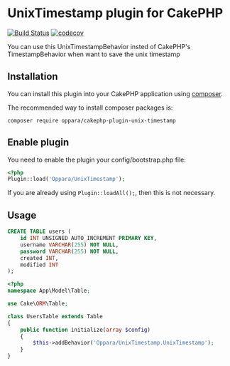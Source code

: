 # UnixTimestamp plugin for CakePHP

[![Build Status](https://travis-ci.org/oppara/cakephp-plugin-unix-timestamp.svg?branch=master)](https://travis-ci.org/oppara/cakephp-plugin-unix-timestamp)
[![codecov](https://codecov.io/gh/oppara/cakephp-plugin-unix-timestamp/branch/master/graph/badge.svg)](https://codecov.io/gh/oppara/cakephp-plugin-unix-timestamp)

You can use this UnixTimestampBehavior insted of CakePHP's TimestampBehavior when want to save the unix timestamp

## Installation

You can install this plugin into your CakePHP application using [composer](http://getcomposer.org).

The recommended way to install composer packages is:

```
composer require oppara/cakephp-plugin-unix-timestamp
```

## Enable plugin

You need to enable the plugin your config/bootstrap.php file:

```php
<?php
Plugin::load('Oppara/UnixTimestamp');
```

If you are already using `Plugin::loadAll();`, then this is not necessary.

## Usage

```sql
CREATE TABLE users (
    id INT UNSIGNED AUTO_INCREMENT PRIMARY KEY,
    username VARCHAR(255) NOT NULL,
    password VARCHAR(255) NOT NULL,
    created INT,
    modified INT
);
```

```php
<?php
namespace App\Model\Table;

use Cake\ORM\Table;

class UsersTable extends Table
{
    public function initialize(array $config)
    {
        $this->addBehavior('Oppara/UnixTimestamp.UnixTimestamp');
    }
}
```
